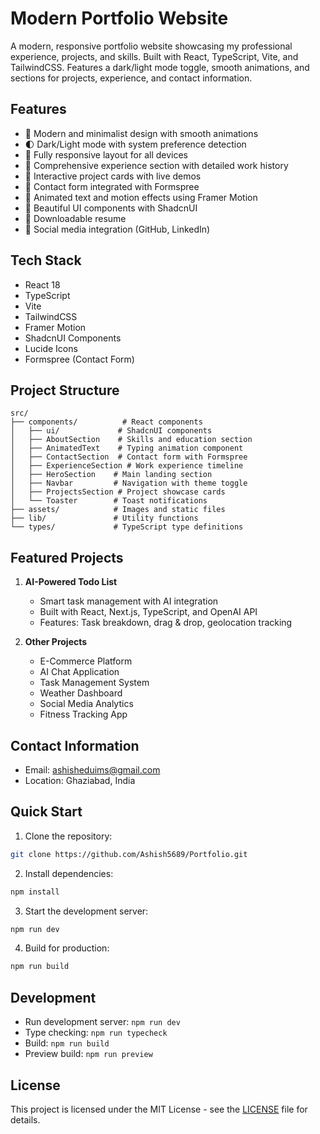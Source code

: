 # Modern Portfolio Website

A modern, responsive portfolio website showcasing my professional experience, projects, and skills. Built with React, TypeScript, Vite, and TailwindCSS. Features a dark/light mode toggle, smooth animations, and sections for projects, experience, and contact information.

## Features

- 🎨 Modern and minimalist design with smooth animations
- 🌓 Dark/Light mode with system preference detection
- 📱 Fully responsive layout for all devices
- 💼 Comprehensive experience section with detailed work history
- 🚀 Interactive project cards with live demos
- 📧 Contact form integrated with Formspree
- 🎯 Animated text and motion effects using Framer Motion
- 💅 Beautiful UI components with ShadcnUI
- 📄 Downloadable resume
- 🔗 Social media integration (GitHub, LinkedIn)

## Tech Stack

- React 18
- TypeScript
- Vite
- TailwindCSS
- Framer Motion
- ShadcnUI Components
- Lucide Icons
- Formspree (Contact Form)

## Project Structure

```
src/
├── components/          # React components
│   ├── ui/             # ShadcnUI components
│   ├── AboutSection    # Skills and education section
│   ├── AnimatedText    # Typing animation component
│   ├── ContactSection  # Contact form with Formspree
│   ├── ExperienceSection # Work experience timeline
│   ├── HeroSection    # Main landing section
│   ├── Navbar         # Navigation with theme toggle
│   ├── ProjectsSection # Project showcase cards
│   └── Toaster        # Toast notifications
├── assets/            # Images and static files
├── lib/               # Utility functions
└── types/             # TypeScript type definitions
```

## Featured Projects

1. **AI-Powered Todo List**
   - Smart task management with AI integration
   - Built with React, Next.js, TypeScript, and OpenAI API
   - Features: Task breakdown, drag & drop, geolocation tracking

2. **Other Projects**
   - E-Commerce Platform
   - AI Chat Application
   - Task Management System
   - Weather Dashboard
   - Social Media Analytics
   - Fitness Tracking App

## Contact Information

- Email: ashisheduims@gmail.com
- Location: Ghaziabad, India

## Quick Start

1. Clone the repository:
```bash
git clone https://github.com/Ashish5689/Portfolio.git
```

2. Install dependencies:
```bash
npm install
```

3. Start the development server:
```bash
npm run dev
```

4. Build for production:
```bash
npm run build
```

## Development

- Run development server: `npm run dev`
- Type checking: `npm run typecheck`
- Build: `npm run build`
- Preview build: `npm run preview`

## License

This project is licensed under the MIT License - see the [LICENSE](LICENSE) file for details.
